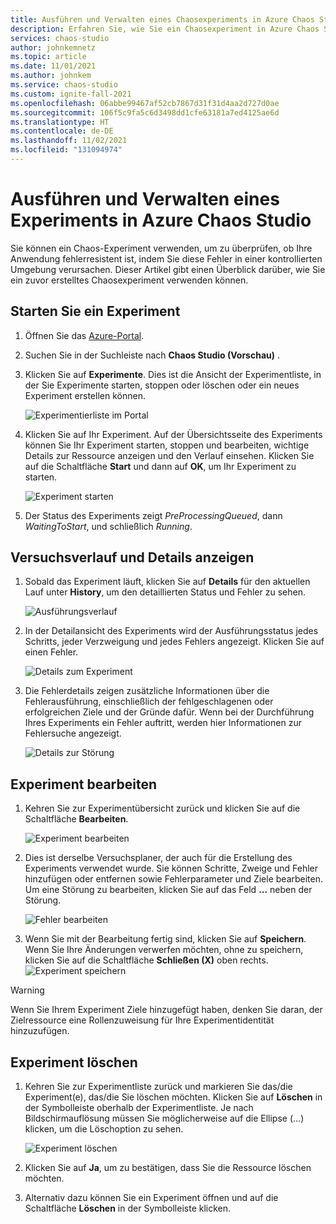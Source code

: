 ```yaml
---
title: Ausführen und Verwalten eines Chaosexperiments in Azure Chaos Studio
description: Erfahren Sie, wie Sie ein Chaosexperiment in Azure Chaos Studio starten, stoppen, Details anzeigen und den Verlauf anzeigen können.
services: chaos-studio
author: johnkemnetz
ms.topic: article
ms.date: 11/01/2021
ms.author: johnkem
ms.service: chaos-studio
ms.custom: ignite-fall-2021
ms.openlocfilehash: 06abbe99467af52cb7867d31f31d4aa2d727d0ae
ms.sourcegitcommit: 106f5c9fa5c6d3498dd1cfe63181a7ed4125ae6d
ms.translationtype: HT
ms.contentlocale: de-DE
ms.lasthandoff: 11/02/2021
ms.locfileid: "131094974"
---
```

# <a name="run-and-manage-an-experiment-in-azure-chaos-studio"></a>Ausführen und Verwalten eines Experiments in Azure Chaos Studio

Sie können ein Chaos-Experiment verwenden, um zu überprüfen, ob Ihre Anwendung fehlerresistent ist, indem Sie diese Fehler in einer kontrollierten Umgebung verursachen. Dieser Artikel gibt einen Überblick darüber, wie Sie ein zuvor erstelltes Chaosexperiment verwenden können.

## <a name="start-an-experiment"></a>Starten Sie ein Experiment

1. Öffnen Sie das [Azure-Portal](https://portal.azure.com).

2. Suchen Sie in der Suchleiste nach **Chaos Studio (Vorschau)** .

3. Klicken Sie auf **Experimente**. Dies ist die Ansicht der Experimentliste, in der Sie Experimente starten, stoppen oder löschen oder ein neues Experiment erstellen können.

    ![Experimentierliste im Portal](images/run-experiment-list.png)

4. Klicken Sie auf Ihr Experiment. Auf der Übersichtsseite des Experiments können Sie Ihr Experiment starten, stoppen und bearbeiten, wichtige Details zur Ressource anzeigen und den Verlauf einsehen. Klicken Sie auf die Schaltfläche **Start** und dann auf **OK**, um Ihr Experiment zu starten.

    ![Experiment starten](images/run-experiment-start.png)

5. Der Status des Experiments zeigt *PreProcessingQueued*, dann *WaitingToStart*, und schließlich *Running*.

## <a name="view-experiment-history-and-details"></a>Versuchsverlauf und Details anzeigen

1. Sobald das Experiment läuft, klicken Sie auf **Details** für den aktuellen Lauf unter **History**, um den detaillierten Status und Fehler zu sehen.

    ![Ausführungsverlauf](images/run-experiment-history.png)

2. In der Detailansicht des Experiments wird der Ausführungsstatus jedes Schritts, jeder Verzweigung und jedes Fehlers angezeigt. Klicken Sie auf einen Fehler.

    ![Details zum Experiment](images/run-experiment-details.png)

3. Die Fehlerdetails zeigen zusätzliche Informationen über die Fehlerausführung, einschließlich der fehlgeschlagenen oder erfolgreichen Ziele und der Gründe dafür. Wenn bei der Durchführung Ihres Experiments ein Fehler auftritt, werden hier Informationen zur Fehlersuche angezeigt.

    ![Details zur Störung](images/run-experiment-fault.png)

## <a name="edit-experiment"></a>Experiment bearbeiten

1. Kehren Sie zur Experimentübersicht zurück und klicken Sie auf die Schaltfläche **Bearbeiten**.

    ![Experiment bearbeiten](images/run-edit.png)

2. Dies ist derselbe Versuchsplaner, der auch für die Erstellung des Experiments verwendet wurde. Sie können Schritte, Zweige und Fehler hinzufügen oder entfernen sowie Fehlerparameter und Ziele bearbeiten. Um eine Störung zu bearbeiten, klicken Sie auf das Feld **...** neben der Störung.

    ![Fehler bearbeiten](images/run-edit-ellipses.png)

3. Wenn Sie mit der Bearbeitung fertig sind, klicken Sie auf **Speichern**. Wenn Sie Ihre Änderungen verwerfen möchten, ohne zu speichern, klicken Sie auf die Schaltfläche **Schließen (X)** oben rechts.
  ![Experiment speichern](images/run-edit-save.png)

> [!WARNING]
> Wenn Sie Ihrem Experiment Ziele hinzugefügt haben, denken Sie daran, der Zielressource eine Rollenzuweisung für Ihre Experimentidentität hinzuzufügen.

## <a name="delete-experiment"></a>Experiment löschen
1. Kehren Sie zur Experimentliste zurück und markieren Sie das/die Experiment(e), das/die Sie löschen möchten. Klicken Sie auf **Löschen** in der Symbolleiste oberhalb der Experimentliste. Je nach Bildschirmauflösung müssen Sie möglicherweise auf die Ellipse (...) klicken, um die Löschoption zu sehen.

    ![Experiment löschen](images/run-delete.png)

2. Klicken Sie auf **Ja**, um zu bestätigen, dass Sie die Ressource löschen möchten.

3. Alternativ dazu können Sie ein Experiment öffnen und auf die Schaltfläche **Löschen** in der Symbolleiste klicken.
